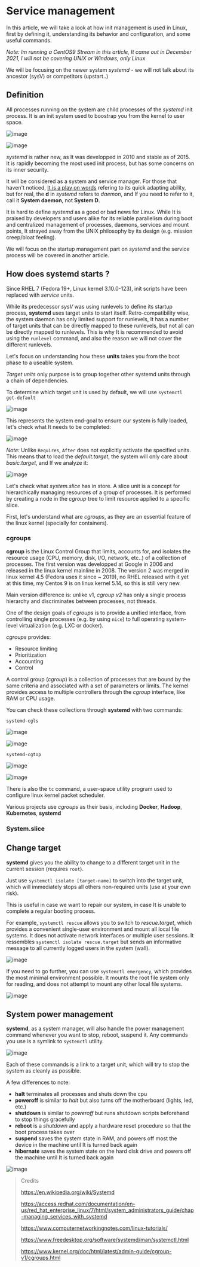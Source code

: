 # Service management

In this article, we will take a look at how init management is used in Linux, first by defining it, understanding its behavior and configuration, and some useful commands.

_Note: Im running a CentOS9 Stream in this article, It came out in December 2021, I will not be covering UNIX or Windows, only Linux_

We will be focusing on the newer system *systemd* - we will not talk about its ancestor (sysV) or competitors (upstart..)

## Definition

All processes running on the system are child processes of the *systemd* init process. It is an init system used to boostrap you from the kernel to user space.

![image](https://user-images.githubusercontent.com/72258375/147766518-0ad30710-0a49-4b6e-b35c-afc396c4f9a7.png)

![image](https://user-images.githubusercontent.com/72258375/147766425-2ccbf342-a66b-4cf5-980a-3b960e2715b2.png)

*systemd* is rather new, as It was developped in 2010 and stable as of 2015. It is rapidly becoming the most used init process, but has some concerns on its inner security.

It will be considered as a system and service manager. For those that haven't noticed, [It is a play on words](https://en.wikipedia.org/wiki/System_D) refering to its quick adapting ability, but for real, the **d** in _systemd_ refers to _daemon_, and If you need to refer to it, call it **System daemon**, not **System D**. 

It is hard to define *systemd* as a good or bad news for Linux. While It is praised by developers and users alike for its reliable parallelism during boot and centralized management of processes, daemons, services and mount points, It strayed away from the UNIX philosophy by its design (e.g. mission creep/bloat feeling).

We will focus on the startup management part on *systemd* and the service process will be covered in another article.

## How does systemd starts ?

Since RHEL 7 (Fedora 19+, Linux kernel 3.10.0-123), init scripts have been replaced with _service_ units.

While its predecessor *sysV* was using runlevels to define its startup process, **systemd** uses target units to start itself. Retro-compatibility wise, the system daemon has only limited support for runlevels, It has a number of target units that can be directly mapped to these runlevels, but not all can be directly mapped to runlevels. This is why It is recommended to avoid using the `runlevel` command, and also the reason we will not cover the different runlevels.

Let's focus on understanding how these **units** takes you from the boot phase to a useable system.

_Target units_ only purpose is to group together other systemd units through a chain of dependencies. 

To determine which target unit is used by default, we will use `systemctl get-default`

![image](https://user-images.githubusercontent.com/72258375/147990539-ff9c1a45-4a5b-4e74-872e-63969f285145.png)

This represents the system end-goal to ensure our system is fully loaded, let's check what It needs to be completed:

![image](https://user-images.githubusercontent.com/72258375/147990740-be09ae78-fd90-4270-89a5-255aa9681c6a.png)

_Note:_ Unlike `Requires`, `After` does not explicitly activate the specified units. This means that to load the _default.target_, the system will only care about _basic.target_, and If we analyze it:

![image](https://user-images.githubusercontent.com/72258375/147990694-4d08299e-55fc-4974-bc56-1cbba775fd68.png)

Let's check what _system.slice_ has in store. A slice unit is a concept for hierarchically managing resources of a group of processes. It is performed by creating a node in the _cgroup_ tree to limit resource applied to a specific slice.

First, let's understand what are _cgroups_, as they are an essential feature of the linux kernel (specially for containers).

### cgroups

**cgroup** is the Linux Control Group that limits, accounts for, and isolates the resource usage (CPU, memory, disk, I/O, network, etc..) of a collection of processes. The first version was developped at Google in 2006 and released in the linux kernel mainline in 2008. The version 2 was merged in linux kernel 4.5 (Fedora uses it since ~ 2019), no RHEL released with it yet at this time, my Centos 9 is on linux kernel 5.14, so this is still very new.

Main version difference is: unlike v1, _cgroup v2_ has only a single process hierarchy and discriminates between processes, not threads.

One of the design goals of _cgroups_ is to provide a unified interface, from controlling single processes (e.g. by using `nice`) to full operating system-level virtualization (e.g. LXC or docker).

_cgroups_ provides:
- Resource limiting
- Prioritization
- Accounting
- Control

A control group (_cgroup_) is a collection of processes that are bound by the same criteria and associated with a set of parameters or limits. The kernel provides access to multiple controllers through the _cgroup_ interface, like RAM or CPU usage.

You can check these collections through **systemd** with two commands: 

`systemd-cgls`

![image](https://user-images.githubusercontent.com/72258375/147994561-b7e7ab41-3fa2-4da0-a697-904f55eb04cb.png)

![image](https://user-images.githubusercontent.com/72258375/147994639-af9a6056-adb7-43ff-8958-f0c167fd6ad3.png)

`systemd-cgtop`

![image](https://user-images.githubusercontent.com/72258375/147994725-c144d867-e284-4c6f-9b54-d228f5a9863c.png)

![image](https://user-images.githubusercontent.com/72258375/147994712-eaf8ac79-c623-4fbc-8061-48d0d76c1f24.png)

There is also the `tc` command, a user-space utility program used to configure linux kernel packet scheduler.

Various projects use _cgroups_ as their basis, including **Docker**, **Hadoop**, **Kubernetes**, **systemd**

<WIP>


### System.slice

<WIP>
  
  
  
## Change target

**systemd** gives you the ability to change to a different target unit in the current session (requires `root`).

Just use `systemctl isolate [target-name]` to switch into the target unit, which will immediately stops all others non-required units (use at your own risk).

This is useful in case we want to repair our system, in case It is unable to complete a regular booting process.

For example, `systemctl rescue` allows you to switch to _rescue.target_, which provides a convenient single-user environment and mount all local file systems. It does not activate network interfaces or multiple user sessions. It ressembles `systemctl isolate rescue.target` but sends an informative message to all currently logged users in the system (wall).

![image](https://user-images.githubusercontent.com/72258375/147991663-3d4b7db0-d5f3-4d3b-891c-43d99a0f9c4c.png)

If you need to go further, you can use `systemctl emergency`, which provides the most minimal environment possible. It mounts the root file system only for reading, and does not attempt to mount any other local file systems.

![image](https://user-images.githubusercontent.com/72258375/147991899-a3a622e0-a035-4f46-9be3-96357a797d32.png)

## System power management

**systemd**, as a system manager, will also handle the power management command whenever you want to stop, reboot, suspend it. Any commands you use is a symlink to `systemctl` utility.

![image](https://user-images.githubusercontent.com/72258375/147992138-7199c6f2-2981-460d-bf9d-bacc1a7e51f8.png)

Each of these commands is a link to a target unit, which will try to stop the system as cleanly as possible.

A few differences to note:
- **halt** terminates all processes and shuts down the cpu
- **poweroff** is similar to _halt_ but also turns off the motherboard (lights, led, etc.)
- **shutdown** is similar to _poweroff_ but runs shutdown scripts beforehand to stop things gracefully
- **reboot** is a _shutdown_ and apply a hardware reset procedure so that the boot process takes over
- **suspend** saves the system state in RAM, and powers off most the device in the machine until It is turned back again
- **hibernate** saves the system state on the hard disk drive and powers off the machine until It is turned back again

![image](https://user-images.githubusercontent.com/72258375/147993247-392abb0c-0e6f-4e5a-8cab-e9301bae7fe5.png)

> Credits
> 
> https://en.wikipedia.org/wiki/Systemd
>
> https://access.redhat.com/documentation/en-us/red_hat_enterprise_linux/7/html/system_administrators_guide/chap-managing_services_with_systemd
>
> https://www.computernetworkingnotes.com/linux-tutorials/
>
> https://www.freedesktop.org/software/systemd/man/systemctl.html
> 
> https://www.kernel.org/doc/html/latest/admin-guide/cgroup-v1/cgroups.html
